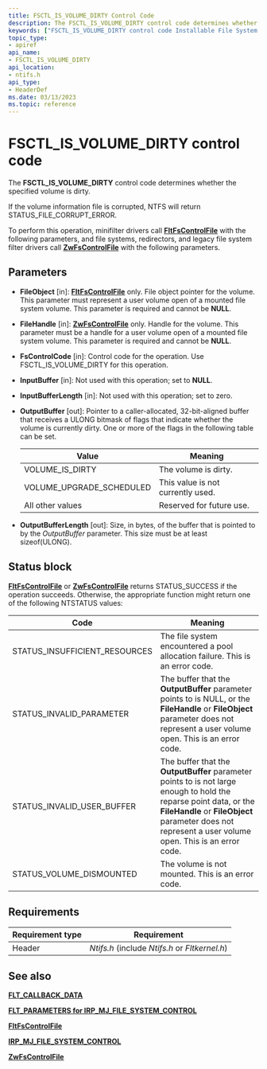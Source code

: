 ```yaml
---
title: FSCTL_IS_VOLUME_DIRTY Control Code
description: The FSCTL_IS_VOLUME_DIRTY control code determines whether the specified volume is dirty.
keywords: ["FSCTL_IS_VOLUME_DIRTY control code Installable File System Drivers"]
topic_type:
- apiref
api_name:
- FSCTL_IS_VOLUME_DIRTY
api_location:
- ntifs.h
api_type:
- HeaderDef
ms.date: 03/13/2023
ms.topic: reference
---
```


# FSCTL_IS_VOLUME_DIRTY control code

The **FSCTL_IS_VOLUME_DIRTY** control code determines whether the specified volume is dirty.

If the volume information file is corrupted, NTFS will return STATUS_FILE_CORRUPT_ERROR.

To perform this operation, minifilter drivers call [**FltFsControlFile**](/windows-hardware/drivers/ddi/fltkernel/nf-fltkernel-fltfscontrolfile) with the following parameters, and file systems, redirectors, and legacy file system filter drivers call [**ZwFsControlFile**](/previous-versions/ff566462(v=vs.85)) with the following parameters.

## Parameters

- **FileObject** [in]: [**FltFsControlFile**](/windows-hardware/drivers/ddi/fltkernel/nf-fltkernel-fltfscontrolfile) only. File object pointer for the volume. This parameter must represent a user volume open of a mounted file system volume. This parameter is required and cannot be **NULL**.

- **FileHandle** [in]: [**ZwFsControlFile**](/previous-versions/ff566462(v=vs.85)) only. Handle for the volume. This parameter must be a handle for a user volume open of a mounted file system volume. This parameter is required and cannot be **NULL**.

- **FsControlCode** [in]: Control code for the operation. Use FSCTL_IS_VOLUME_DIRTY for this operation.

- **InputBuffer** [in]: Not used with this operation; set to **NULL**.

- **InputBufferLength** [in]: Not used with this operation; set to zero.

- **OutputBuffer** [out]: Pointer to a caller-allocated, 32-bit-aligned buffer that receives a ULONG bitmask of flags that indicate whether the volume is currently dirty. One or more of the flags in the following table can be set.

  | Value | Meaning |
  | ----- | ------- |
  | VOLUME_IS_DIRTY | The volume is dirty. |
  | VOLUME_UPGRADE_SCHEDULED | This value is not currently used. |
  | All other values | Reserved for future use. |

- **OutputBufferLength** [out]: Size, in bytes, of the buffer that is pointed to by the *OutputBuffer* parameter. This size must be at least sizeof(ULONG).

## Status block

[**FltFsControlFile**](/windows-hardware/drivers/ddi/fltkernel/nf-fltkernel-fltfscontrolfile) or [**ZwFsControlFile**](/previous-versions/ff566462(v=vs.85)) returns STATUS_SUCCESS if the operation succeeds. Otherwise, the appropriate function might return one of the following NTSTATUS values:

| Code | Meaning |
| ---- | ------- |
| STATUS_INSUFFICIENT_RESOURCES | The file system encountered a pool allocation failure. This is an error code. |
| STATUS_INVALID_PARAMETER | The buffer that the **OutputBuffer** parameter points to is NULL, or the **FileHandle** or **FileObject** parameter does not represent a user volume open. This is an error code. |
| STATUS_INVALID_USER_BUFFER | The buffer that the **OutputBuffer** parameter points to is not large enough to hold the reparse point data, or the **FileHandle** or **FileObject** parameter does not represent a user volume open. This is an error code. |
| STATUS_VOLUME_DISMOUNTED | The volume is not mounted. This is an error code. |

## Requirements

| Requirement type | Requirement |
| ---------------- | ----------- |
| Header | *Ntifs.h* (include *Ntifs.h* or *Fltkernel.h*) |

## See also

[**FLT_CALLBACK_DATA**](/windows-hardware/drivers/ddi/fltkernel/ns-fltkernel-_flt_callback_data)

[**FLT_PARAMETERS for IRP_MJ_FILE_SYSTEM_CONTROL**](flt-parameters-for-irp-mj-file-system-control.md)

[**FltFsControlFile**](/windows-hardware/drivers/ddi/fltkernel/nf-fltkernel-fltfscontrolfile)

[**IRP_MJ_FILE_SYSTEM_CONTROL**](irp-mj-file-system-control.md)

[**ZwFsControlFile**](/previous-versions/ff566462(v=vs.85))
